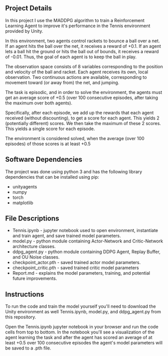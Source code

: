 ## Project Details

In this project I use the MADDPG algorithm to train a Reinforcement Learning Agent to improve it's performance in the Tennis environment provided by Unity.

In this environment, two agents control rackets to bounce a ball over a net. If an agent hits the ball over the net, it receives a reward of +0.1. If an agent lets a ball hit the ground or hits the ball out of bounds, it receives a reward of -0.01. Thus, the goal of each agent is to keep the ball in play.

The observation space consists of 8 variables corresponding to the position and velocity of the ball and racket. Each agent receives its own, local observation. Two continuous actions are available, corresponding to movement toward (or away from) the net, and jumping.

The task is episodic, and in order to solve the environment, the agents must get an average score of +0.5 (over 100 consecutive episodes, after taking the maximum over both agents). 

Specifically, after each episode, we add up the rewards that each agent received (without discounting), to get a score for each agent. This yields 2 (potentially different) scores. We then take the maximum of these 2 scores. This yields a single score for each episode.

The environment is considered solved, when the average (over 100 episodes) of those scores is at least +0.5

## Software Dependencies

The project was done using python 3 and has the following library dependencies that can be installed using pip:

- unityagents
- numpy
- torch
- matplotlib

## File Descriptions

- Tennis.ipynb - jupyter notebook used to open environment, instantiate and train agent, and save trained model parameters.
- model.py - python module containing Actor-Network and Critic-Network architecture classes.
- ddpg_agent.py - python module containing DDPG Agent, Replay Buffer, and OU Noise classes.
- checkpoint_actor.pth - saved trained actor model parameters.
- checkpoint_critic.pth - saved trained critic model parameters
- Report.md - explains the model parameters, training, and potential future improvements.

## Instructions

To run the code and train the model yourself you'll need to download the Unity environment as well Tennis.ipynb, model.py, and ddpg_agent.py from this repository.

Open the Tennis.ipynb jupyter notebook in your browser and run the code cells from top to bottom. In the notebook you'll see a visualization of the agent learning the task and after the agent has scored an average of at least +0.5 over 100 consecutive episodes the agent's model parameters will be saved to a .pth file.

